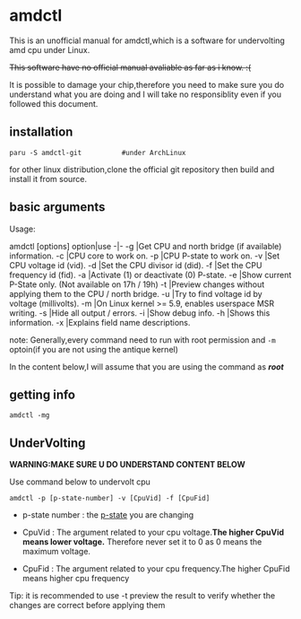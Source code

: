 amdctl
===
This is an unofficial manual for amdctl,which is a software for undervolting amd cpu under Linux.

~~This software have no official manual avaliable as far as i know. :(~~

It is possible to damage your chip,therefore you need to make sure you do understand what you are doing and I will take no responsiblity even if you followed this document.

installation
---
```
paru -S amdctl-git          #under ArchLinux
```
for other linux distribution,clone the official git repository then build and install it from source.


basic arguments
---

Usage:

amdctl [options]
option|use
-|-
-g |Get CPU and north bridge (if available) information.
-c |CPU core to work on.
-p |CPU P-state to work on.
-v |Set CPU voltage id (vid).
-d |Set the CPU divisor id (did).
-f |Set the CPU frequency id (fid).
-a |Activate (1) or deactivate (0) P-state.
-e |Show current P-State only. (Not available on 17h / 19h)
-t |Preview changes without applying them to the CPU / north bridge.
-u |Try to find voltage id by voltage (millivolts).
-m |On Linux kernel >= 5.9, enables userspace MSR writing.
-s |Hide all output / errors.
-i |Show debug info.
-h |Shows this information.
-x |Explains field name descriptions.

note:
Generally,every command need to run with root permission and ```-m``` optoin(if you are not using the antique kernel)

In the content below,I will assume that you are using the command as ___root___

getting info
---
```
amdctl -mg
```

UnderVolting
---
__WARNING:MAKE SURE U DO UNDERSTAND CONTENT BELOW__

Use command below to undervolt cpu
```
amdctl -p [p-state-number] -v [CpuVid] -f [CpuFid]
```

- p-state number : the [p-state](https://www.intel.com/content/www/us/en/develop/documentation/vtune-help/top/reference/energy-analysis-metrics-reference/p-state.html) you are changing

- CpuVid : The argument related to your cpu voltage.__The higher CpuVid means lower voltage.__ Therefore never set it to 0 as 0 means the maximum voltage.

- CpuFid : The argument related to your cpu frequency.The higher CpuFid means higher cpu frequency

Tip: it is recommended to use -t preview the result to verify whether the changes are correct before applying them
